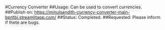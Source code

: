 #Currency Converter
##Usage:
Can be used to convert currencies.
##Publish on:
https://minulsandith-currency-converter-main-bpntbi.streamlitapp.com/
##Status:
Completed.
##Requested:
Please inform if thete are bugs.
